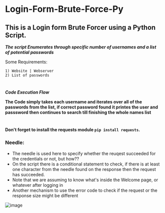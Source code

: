 # Login-Form-Brute-Force-Py

## This is a Login form Brute Forcer using a Python Script.

***The script Enumerates through specific number of usernames and a list of potential passwords***


Some Requirements:
```
1) Website | Webserver 
2) List of passwords
```

#
***Code Execution Flow***

**The Code simply takes each username and iterates over all of the passwords from the list, if correct password found it printes the user and passsword then continues to search till finishing the whole names list**
#


**Don't forget to install the requests module `pip install requests`.**


### Needle:
 - The needle is used here to specify whether the reuqest succeeded for the credentials or not, but how??
 - On the script there is a conditional statement to check, if there is at least one character from the needle found on the response then the request has succeeded.
 - Note that we are assuming to know what's inside the Welcome page, or whatever after logging in
 - Another mechanism to use the error code to check if the request or the response size might be different


![image](https://github.com/AwsGhanem/Login-Form-Brute-Force-Py/assets/123994471/0f3f1ea1-12e1-43fb-8d91-20ef765ebf12)
